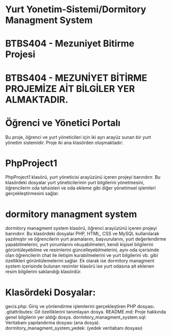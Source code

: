 # Yurt Yonetim-Sistemi/Dormitory Managment System
# **BTBS404 - Mezuniyet Bitirme Projesi**

# BTBS404 - MEZUNİYET BİTİRME PROJEMİZE AİT BİLGİLER YER ALMAKTADIR.

# **Öğrenci ve Yönetici Portalı**
Bu proje, öğrenci ve yurt yöneticileri için iki ayrı arayüz sunan bir yurt yönetim sistemidir. Proje iki ana klasörden oluşmaktadır:

# **PhpProject1**
PhpProject1 klasörü, yurt yöneticisi arayüzünü içeren projeyi barındırır. Bu klasördeki dosyalar yurt yöneticilerinin yurt bilgilerini yönetmesini, öğrencilerin oda tahsisleri ve oda ekleme gibi diğer yönetimsel işlemleri gerçekleştirmesini sağlar.

# **dormitory managment system**
dormitory managment system klasörü, öğrenci arayüzünü içeren projeyi barındırır. Bu klasördeki dosyalar PHP, HTML, CSS ve MySQL kullanılarak yazılmıştır ve öğrencilerin yurt aramalarını, başvurularını, yurt değerlendirme yapabilmelerini, yurt yorumlarını okuyabilmeleri, kendi kişisel bilgilerini görüntüleyebilme ve resimlerini güncelleyebilmelerini, aynı oda içerisinde olan öğrencilerin chat ile iletişim kurabilmelerini ve yurt bilgilerini vb. gibi özellikleri görüntülemelerini sağlar.
Ek olarak ise dormitory managment system içerisinde bulunan resimler klasörü ise yurt odasına ait eklenen resim bilgilerini saklandığı klasördür.

# **Klasördeki Dosyalar:**
gecis.php: Giriş ve yönlendirme işlemlerini gerçekleştiren PHP dosyası.
.gitattributes: Git özelliklerini tanımlayan dosya.
README.md: Proje hakkında genel bilgilerin yer aldığı dosya.
dormitory_managment_system.sql: Veritabanı yapılandırma dosyası (ana dosya).
dormitory_managment_system_yedek: (yedek veritabanı dosyası)
